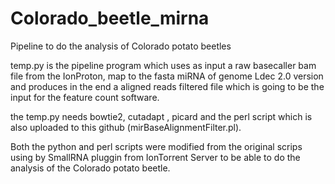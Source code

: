 # Colorado_beetle_mirna
Pipeline to do the analysis of Colorado potato beetles

temp.py is the pipeline program which uses as input a raw basecaller bam file from the IonProton, map to the fasta miRNA of genome Ldec 2.0 version  and produces in the end a aligned reads filtered file which is going to be the input for the feature count software.

the temp.py needs bowtie2, cutadapt , picard and the perl script which is also uploaded to this github (mirBaseAlignmentFilter.pl).

Both the python and perl scripts were modified from the original scrips using by SmallRNA pluggin from IonTorrent Server to be able to do the analysis of the Colorado potato beetle.

